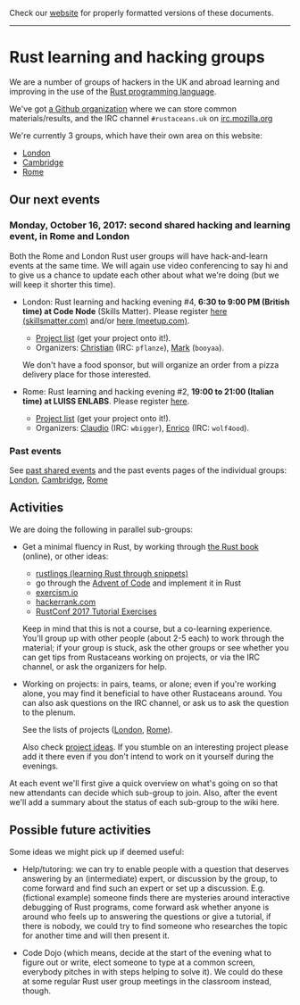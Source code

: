 Check our [website](http://rustaceans.uk/) for
properly formatted versions of these documents.

---

# Rust learning and hacking groups

We are a number of groups of hackers in the UK and abroad learning and
improving in the use of the
[Rust programming language](https://www.rust-lang.org/).

We've got [a Github organization](Github.md) where we can store common
materials/results, and the IRC channel `#rustaceans.uk` on
[irc.mozilla.org](https://wiki.mozilla.org/IRC)

We're currently 3 groups, which have their own area on this website:

* [London](London/index.md)
* [Cambridge](Cambridge/index.md)
* [Rome](Rome/index.md)


## Our next events

### **Monday, October 16, 2017**: second shared hacking and learning event, in Rome and London

Both the Rome and London Rust user groups will have hack-and-learn events at the same time. We will again use video conferencing to say hi and to give us a chance to update each other about what we're doing (but we will keep it shorter this time).

* London: Rust learning and hacking evening #4, **6:30 to 9:00 PM (British time) at Code Node** (Skills Matter). Please register [here (skillsmatter.com)](https://skillsmatter.com/meetups/9939-rust-learning-and-hacking-evening-4) and/or [here (meetup.com)](https://www.meetup.com/Rust-London-User-Group/events/244021078/).

    * [Project list](London/Projects.md) (get your project onto it!). 
    * Organizers: [Christian](https://github.com/pflanze) (IRC: `pflanze`), [Mark](https://github.com/booyaa) (`booyaa`).

    We don't have a food sponsor, but will organize an order from a pizza delivery place for those interested.

* Rome: Rust learning and hacking evening #2, **19:00 to 21:00 (Italian time) at LUISS ENLABS**. Please register [here](https://www.meetup.com/it-IT/Rust-Roma/events/243948917/). 

    * [Project list](Rome/Projects.md) (get your project onto it!). 
    * Organizers: [Claudio](https://github.com/wbigger) (IRC: `wbigger`), [Enrico](https://github.com/maggiolo00) (IRC: `wolf4ood`).


### Past events

See [past shared events](past_shared_events/index.md) and the past events pages of the individual groups: [London](London/Past_Events.md), [Cambridge](Cambridge/Past_Events.md), [Rome](Rome/past_events/index.md)


## Activities

We are doing the following in parallel sub-groups:

* Get a minimal fluency in Rust, by working through
    [the Rust book](http://doc.rust-lang.org/book/) (online), or other
    ideas:

    * [rustlings (learning Rust through snippets)](https://github.com/carols10cents/rustlings)
    * go through the [Advent of Code](http://adventofcode.com/) and implement it in Rust
    * [exercism.io](http://exercism.io/)
    * [hackerrank.com](https://www.hackerrank.com/)
    * [RustConf 2017 Tutorial Exercises](http://www.rust-tutorials.com/RustConf17/)

    Keep in mind that this is not a course, but a co-learning
    experience. You'll group up with other people (about 2-5 each) to
    work through the material; if your group is stuck, ask the other
    groups or see whether you can get tips from Rustaceans working on
    projects, or via the IRC channel, or ask the organizers for help.

* Working on projects: in pairs, teams, or alone; even if you're
    working alone, you may find it beneficial to have other Rustaceans
    around. You can also ask questions on the IRC channel, or ask us
    to ask the question to the plenum.

    See the lists of projects ([London](London/Projects.md), [Rome](Rome/Projects.md)).

    Also check [project ideas](Project_ideas.md). If you stumble on
    an interesting project please add it there even if you don't
    intend to work on it yourself during the evenings.

At each event we'll first give a quick overview on what's going on so
that new attendants can decide which sub-group to join. Also, after
the event we'll add a summary about the status of each sub-group to
the wiki here.


## Possible future activities

Some ideas we might pick up if deemed useful:

  * Help/tutoring: we can try to enable people with a question that
    deserves answering by an (intermediate) expert, or discussion by
    the group, to come forward and find such an expert or set up a
    discussion. E.g. (fictional example) someone finds there are
    mysteries around interactive debugging of Rust programs, come
    forward ask whether anyone is around who feels up to answering the
    questions or give a tutorial, if there is nobody, we could try to
    find someone who researches the topic for another time and will
    then present it.

  * Code Dojo (which means, decide at the start of the evening what to
    figure out or write, elect someone to type at a common screen,
    everybody pitches in with steps helping to solve it). We could do
    these at some regular Rust user group meetings in the classroom
    instead, though.
